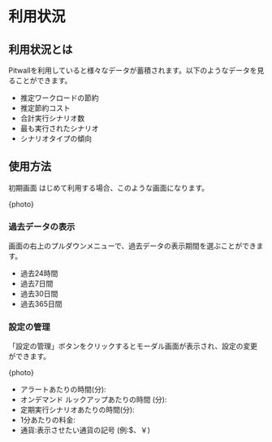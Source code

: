 # 利用状況

## 利用状況とは
Pitwallを利用していると様々なデータが蓄積されます。以下のようなデータを見ることができます。

- 推定ワークロードの節約
- 推定節約コスト
- 合計実行シナリオ数
- 最も実行されたシナリオ
- シナリオタイプの傾向

## 使用方法

初期画面
はじめて利用する場合、このような画面になります。

{photo}

### 過去データの表示
画面の右上のプルダウンメニューで、過去データの表示期間を選ぶことができます。
- 過去24時間
- 過去7日間
- 過去30日間
- 過去365日間

### 設定の管理
「設定の管理」ボタンをクリックするとモーダル画面が表示され、設定の変更ができます。

{photo}

- アラートあたりの時間(分): 
- オンデマンド ルックアップあたりの時間 (分):
- 定期実行シナリオあたりの時間(分):
- 1分あたりの料金:
- 通貨:表示させたい通貨の記号 (例:$、￥)